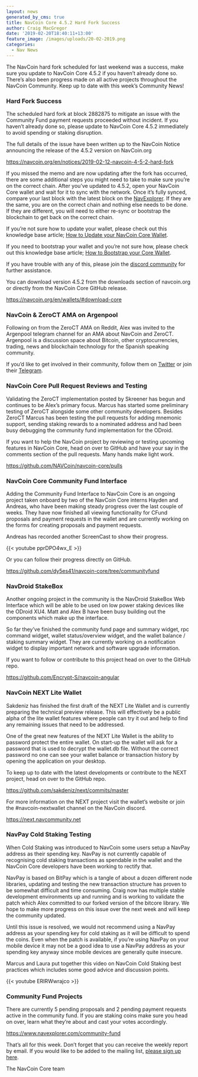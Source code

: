 ```yaml
---
layout: news
generated_by_cms: true
title: NavCoin Core 4.5.2 Hard Fork Success
author: Craig MacGregor
date: '2019-02-20T18:40:11+13:00'
feature_image: /images/uploads/20-02-2019.png
categories:
  - Nav News
---
```

The NavCoin hard fork scheduled for last weekend was a success, make sure you update to NavCoin Core 4.5.2 if you haven’t already done so. There’s also been progress made on all active projects throughout the NavCoin Community. Keep up to date with this week’s Community News!

<!--more-->

### Hard Fork Success

The scheduled hard fork at block 2882875 to mitigate an issue with the Community Fund payment requests proceeded without incident. If you haven’t already done so, please update to NavCoin Core 4.5.2 immediately to avoid spending or staking disruption.

The full details of the issue have been written up to the NavCoin Notice announcing the release of the 4.5.2 version on NavCoin.org

<https://navcoin.org/en/notices/2019-02-12-navcoin-4-5-2-hard-fork>

If you missed the memo and are now updating after the fork has occurred, there are some additional steps you might need to take to make sure you’re on the correct chain. After you’ve updated to 4.5.2, open your NavCoin Core wallet and wait for it to sync with the network. Once it’s fully synced, compare your last block with the latest block on the [NavExplorer](https://www.navexplorer.com/). If they are the same, you are on the correct chain and nothing else needs to be done. If they are different, you will need to either re-sync or bootstrap the blockchain to get back on the correct chain.

If you’re not sure how to update your wallet, please check out this knowledge base article; [How to Update your NavCoin Core Wallet](https://info.navcoin.org/knowledge-base/how-to-update-your-navcoin-core-wallet).

If you need to bootstrap your wallet and you’re not sure how, please check out this knowledge base article; [How to Bootstrap your Core Wallet](https://info.navcoin.org/knowledge-base/how-to-bootstrap-your-core-wallet).

If you have trouble with any of this, please join the [discord community](https://discord.gg/y4Vu9jw) for further assistance.

You can download version 4.5.2 from the downloads section of navcoin.org or directly from the NavCoin Core GitHub release.

<https://navcoin.org/en/wallets/#download-core>

### NavCoin & ZeroCT AMA on Argenpool

Following on from the ZeroCT AMA on Reddit, Alex was invited to the Argenpool telegram channel for an AMA about NavCoin and ZeroCT. Argenpool is a discussion space about Bitcoin, other cryptocurrencies, trading, news and blockchain technology for the Spanish speaking community.

If you’d like to get involved in their community, follow them on [Twitter](https://twitter.com/argenpool) or join their [Telegram](https://t.me/ArgenPool). 

### NavCoin Core Pull Request Reviews and Testing

Validating the ZeroCT implementation posted by Skreener has begun and continues to be Alex’s primary focus. Marcus has started some preliminary testing of ZeroCT alongside some other community developers. Besides ZeroCT Marcus has been testing the pull requests for adding mnemonic support, sending staking rewards to a nominated address and had been busy debugging the community fund implementation for the ODroid. 

If you want to help the NavCoin project by reviewing or testing upcoming features in NavCoin Core, head on over to GitHub and have your say in the comments section of the pull requests. Many hands make light work.

<https://github.com/NAVCoin/navcoin-core/pulls> 

### NavCoin Core Community Fund Interface

Adding the Community Fund Interface to NavCoin Core is an ongoing project taken onboard by two of the NavCoin Core interns Hayden and Andreas, who have been making steady progress over the last couple of weeks. They have now finished all viewing functionality for CFund proposals and payment requests in the wallet and are currently working on the forms for creating proposals and payment requests.

Andreas has recorded another ScreenCast to show their progress.

{{< youtube pprDPO4wx_E >}}

Or you can follow their progress directly on GitHub.

<https://github.com/dy5es41/navcoin-core/tree/communityfund>

### NavDroid StakeBox

Another ongoing project in the community is the NavDroid StakeBox Web Interface which will be able to be used on low power staking devices like the ODroid XU4. Matt and Alex B have been busy building out the components which make up the interface. 

So far they’ve finished the community fund page and summary widget, rpc command widget, wallet status/overview widget, and the wallet balance / staking summary widget. They are currently working on a notification widget to display important network and software upgrade information.

If you want to follow or contribute to this project head on over to the GitHub repo.

<https://github.com/Encrypt-S/navcoin-angular>

### NavCoin NEXT Lite Wallet

Sakdeniz has finished the first draft of the NEXT Lite Wallet and is currently preparing the technical preview release. This will effectively be a public alpha of the lite wallet features where people can try it out and help to find any remaining issues that need to be addressed.

One of the great new features of the NEXT Lite Wallet is the ability to password protect the entire wallet. On start-up the wallet will ask for a password that is used to decrypt the wallet.db file. Without the correct password no one can see your wallet balance or transaction history by opening the application on your desktop.

To keep up to date with the latest developments or contribute to the NEXT project, head on over to the GitHub repo.

<https://github.com/sakdeniz/next/commits/master> 

For more information on the NEXT project visit the wallet’s website or join the #navcoin-nextwallet channel on the NavCoin discord.

<https://next.navcommunity.net>

### NavPay Cold Staking Testing

When Cold Staking was introduced to NavCoin some users setup a NavPay address as their spending key. NavPay is not currently capable of recognising cold staking transactions as spendable in the wallet and the NavCoin Core developers have been working to rectify that. 

NavPay is based on BitPay which is a tangle of about a dozen different node libraries, updating and testing the new transaction structure has proven to be somewhat difficult and time consuming. Craig now has multiple stable development environments up and running and is working to validate the patch which Alex committed to our forked version of the bitcore library. We hope to make more progress on this issue over the next week and will keep the community updated.

Until this issue is resolved, we would not recommend using a NavPay address as your spending key for cold staking as it will be difficult to spend the coins. Even when the patch is available, if you’re using NavPay on your mobile device it may not be a good idea to use a NavPay address as your spending key anyway since mobile devices are generally quite insecure.

Marcus and Laura put together this video on NavCoin Cold Staking best practices which includes some good advice and discussion points.

{{< youtube ERIRWwrajco >}}

### Community Fund Projects

There are currently 5 pending proposals and 2 pending payment requests active in the community fund. If you are staking coins make sure you head on over, learn what they’re about and cast your votes accordingly.

<https://www.navexplorer.com/community-fund>

That’s all for this week. Don’t forget that you can receive the weekly report by email. If you would like to be added to the mailing list, [please sign up here](http://eepurl.com/cGq92z).

The NavCoin Core team
